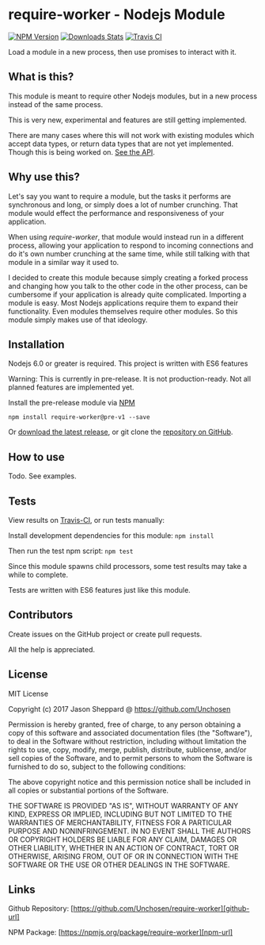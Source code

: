 # require-worker - Nodejs Module

[![NPM Version][npm-image]][npm-url]
[![Downloads Stats][npm-downloads]][npm-url]
[![Travis CI][travis-image]][travis-url]

Load a module in a new process, then use promises to interact with it.

## What is this?

This module is meant to require other Nodejs modules, but in a new process instead of the same process.

This is very new, experimental and features are still getting implemented.

There are many cases where this will not work with existing modules which accept data types, or return data types that are not yet implemented. Though this is being worked on. [See the API][api-url].

## Why use this?

Let's say you want to require a module, but the tasks it performs are synchronous and long, or simply does a lot of number crunching. That module would effect the performance and responsiveness of your application.

When using _require-worker_, that module would instead run in a different process, allowing your application to respond to incoming connections and do it's own number crunching at the same time, while still talking with that module in a similar way it used to.

I decided to create this module because simply creating a forked process and changing how you talk to the other code in the other process, can be cumbersome if your application is already quite complicated. Importing a module is easy. Most Nodejs applications require them to expand their functionality. Even modules themselves require other modules. So this module simply makes use of that ideology.

## Installation

Nodejs 6.0 or greater is required. This project is written with ES6 features

Warning: This is currently in pre-release. It is not production-ready. Not all planned features are implemented yet.

Install the pre-release module via [NPM][npm-url]
```
npm install require-worker@pre-v1 --save
```
Or [download the latest release][github-releases], or git clone the [repository on GitHub][github-branch].

## How to use

Todo. See examples.

## Tests

View results on [Travis-CI][travis-url], or run tests manually:

Install development dependencies for this module: `npm install`

Then run the test npm script: `npm test`

Since this module spawns child processors, some test results may take a while to complete.

Tests are written with ES6 features just like this module.

## Contributors

Create issues on the GitHub project or create pull requests.

All the help is appreciated.

## License

MIT License

Copyright (c) 2017 Jason Sheppard @ https://github.com/Unchosen

Permission is hereby granted, free of charge, to any person obtaining a copy
of this software and associated documentation files (the "Software"), to deal
in the Software without restriction, including without limitation the rights
to use, copy, modify, merge, publish, distribute, sublicense, and/or sell
copies of the Software, and to permit persons to whom the Software is
furnished to do so, subject to the following conditions:

The above copyright notice and this permission notice shall be included in all
copies or substantial portions of the Software.

THE SOFTWARE IS PROVIDED "AS IS", WITHOUT WARRANTY OF ANY KIND, EXPRESS OR
IMPLIED, INCLUDING BUT NOT LIMITED TO THE WARRANTIES OF MERCHANTABILITY,
FITNESS FOR A PARTICULAR PURPOSE AND NONINFRINGEMENT. IN NO EVENT SHALL THE
AUTHORS OR COPYRIGHT HOLDERS BE LIABLE FOR ANY CLAIM, DAMAGES OR OTHER
LIABILITY, WHETHER IN AN ACTION OF CONTRACT, TORT OR OTHERWISE, ARISING FROM,
OUT OF OR IN CONNECTION WITH THE SOFTWARE OR THE USE OR OTHER DEALINGS IN THE
SOFTWARE.

## Links

Github Repository: [https://github.com/Unchosen/require-worker][github-url]

NPM Package: [https://npmjs.org/package/require-worker][npm-url]

[api-url]: API.md
[github-url]: https://github.com/Unchosen/require-worker
[github-branch]: https://github.com/Unchosen/require-worker/tree/dev-pre-v1
[github-releases]: https://github.com/Unchosen/require-worker/releases
[github-tags]: https://github.com/Unchosen/require-worker/tags
[npm-image]: https://img.shields.io/npm/v/require-worker.svg?style=flat-square
[npm-url]: https://npmjs.org/package/require-worker
[npm-downloads]: https://img.shields.io/npm/dm/require-worker.svg?style=flat-square
[travis-image]: https://travis-ci.org/Unchosen/require-worker.svg?branch=dev-pre-v1
[travis-url]: https://travis-ci.org/Unchosen/require-worker
